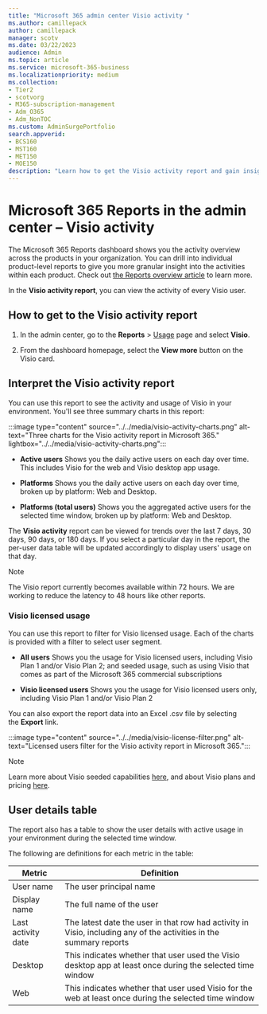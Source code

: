 ```yaml
---
title: "Microsoft 365 admin center Visio activity "
ms.author: camillepack
author: camillepack
manager: scotv
ms.date: 03/22/2023
audience: Admin
ms.topic: article
ms.service: microsoft-365-business
ms.localizationpriority: medium
ms.collection:
- Tier2
- scotvorg
- M365-subscription-management
- Adm_O365
- Adm_NonTOC
ms.custom: AdminSurgePortfolio
search.appverid:
- BCS160
- MST160
- MET150
- MOE150
description: "Learn how to get the Visio activity report and gain insights into Visio activity in your organization."
---
```


# Microsoft 365 Reports in the admin center – Visio activity

The Microsoft 365 Reports dashboard shows you the activity overview across the products in your organization. You can drill into individual product-level reports to give you more granular insight into the activities within each product. Check out [the Reports overview article](activity-reports.md) to learn more.

In the **Visio activity report**, you can view the activity of every Visio user.

## How to get to the Visio activity report

1. In the admin center, go to the **Reports** \> <a href="https://go.microsoft.com/fwlink/p/?linkid=2074756" target="_blank">Usage</a> page and select **Visio**.

2. From the dashboard homepage, select the **View more** button on the Visio card.

## Interpret the Visio activity report

You can use this report to see the activity and usage of Visio in your environment. You'll see three summary charts in this report:

:::image type="content" source="../../media/visio-activity-charts.png" alt-text="Three charts for the Visio activity report in Microsoft 365." lightbox="../../media/visio-activity-charts.png":::

- **Active users** Shows you the daily active users on each day over time. This includes Visio for the web and Visio desktop app usage.

- **Platforms** Shows you the daily active users on each day over time, broken up by platform: Web and Desktop.

- **Platforms (total users)** Shows you the aggregated active users for the selected time window, broken up by platform: Web and Desktop.

The **Visio activity** report can be viewed for trends over the last 7 days, 30 days, 90 days, or 180 days. If you select a particular day in the report, the per-user data table will be updated accordingly to display users' usage on that day.

>[!NOTE]
> The Visio report currently becomes available within 72 hours. We are working to reduce the latency to 48 hours like other reports.

### Visio licensed usage

You can use this report to filter for Visio licensed usage. Each of the charts is provided with a filter to select user segment.

- **All users** Shows you the usage for Visio licensed users, including Visio Plan 1 and/or Visio Plan 2; and seeded usage, such as using Visio that comes as part of the Microsoft 365 commercial subscriptions

- **Visio licensed users** Shows you the usage for Visio licensed users only, including Visio Plan 1 and/or Visio Plan 2

You can also export the report data into an Excel .csv file by selecting the **Export** link.

:::image type="content" source="../../media/visio-license-filter.png" alt-text="Licensed users filter for the Visio activity report in Microsoft 365.":::

>[!NOTE]
> Learn more about Visio seeded capabilities [here](https://www.microsoft.com/microsoft-365/visio/visio-in-microsoft-365), and about Visio plans and pricing [here](https://www.microsoft.com/microsoft-365/visio/microsoft-visio-plans-and-pricing-compare-visio-options?rtc=1&activetab=tabs%3aprimaryr1).

## User details table

The report also has a table to show the user details with active usage in your environment during the selected time window.

The following are definitions for each metric in the table:

| **Metric**         | **Definition**                                                                                                      |
|--------------------|---------------------------------------------------------------------------------------------------------------------|
| User name          | The user principal name                                                                                            |
| Display name       | The full name of the user                                                                                         |
| Last activity date | The latest date the user in that row had activity in Visio, including any of the activities in the summary reports |
| Desktop            | This indicates whether that user used the Visio desktop app at least once during the selected time window          |
| Web                | This indicates whether that user used Visio for the web at least once during the selected time window              |
